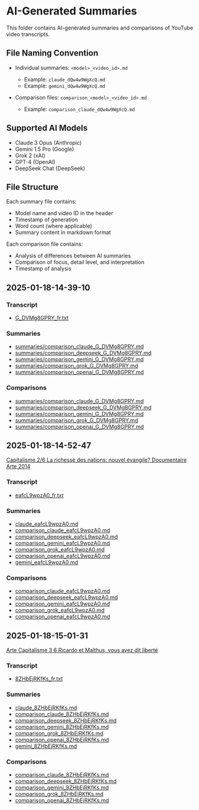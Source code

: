  # AI-Generated Summaries                                                                                                                                                                                   
                                                                                                                                                                                                            
 This folder contains AI-generated summaries and comparisons of YouTube video transcripts.                                                                                                                  
                                                                                                                                                                                                            
 ## File Naming Convention                                                                                                                                                                                  
                                                                                                                                                                                                            
 - Individual summaries: `<model>_<video_id>.md`                                                                                                                                                            
   - Example: `claude_dQw4w9WgXcQ.md`                                                                                                                                                                       
   - Example: `gemini_dQw4w9WgXcQ.md`                                                                                                                                                                       
                                                                                                                                                                                                            
 - Comparison files: `comparison_<model>_<video_id>.md`                                                                                                                                                     
   - Example: `comparison_claude_dQw4w9WgXcQ.md`                                                                                                                                                            
                                                                                                                                                                                                            
 ## Supported AI Models                                                                                                                                                                                     
                                                                                                                                                                                                            
 - Claude 3 Opus (Anthropic)                                                                                                                                                                                
 - Gemini 1.5 Pro (Google)                                                                                                                                                                                  
 - Grok 2 (xAI)                                                                                                                                                                                             
 - GPT-4 (OpenAI)                                                                                                                                                                                           
 - DeepSeek Chat (DeepSeek)                                                                                                                                                                                 
                                                                                                                                                                                                            
 ## File Structure                                                                                                                                                                                          
                                                                                                                                                                                                            
 Each summary file contains:                                                                                                                                                                                
 - Model name and video ID in the header                                                                                                                                                                    
 - Timestamp of generation                                                                                                                                                                                  
 - Word count (where applicable)                                                                                                                                                                            
 - Summary content in markdown format                                                                                                                                                                       
                                                                                                                                                                                                            
 Each comparison file contains:                                                                                                                                                                             
 - Analysis of differences between AI summaries                                                                                                                                                             
 - Comparison of focus, detail level, and interpretation                                                                                                                                                    
 - Timestamp of analysis  

## 2025-01-18-14-39-10

### Transcript
- [G_DVMg8GPRY_fr.txt](G_DVMg8GPRY_fr.txt)

### Summaries
- [summaries/comparison_claude_G_DVMg8GPRY.md](summaries/comparison_claude_G_DVMg8GPRY.md)
- [summaries/comparison_deepseek_G_DVMg8GPRY.md](summaries/comparison_deepseek_G_DVMg8GPRY.md)
- [summaries/comparison_gemini_G_DVMg8GPRY.md](summaries/comparison_gemini_G_DVMg8GPRY.md)
- [summaries/comparison_grok_G_DVMg8GPRY.md](summaries/comparison_grok_G_DVMg8GPRY.md)
- [summaries/comparison_openai_G_DVMg8GPRY.md](summaries/comparison_openai_G_DVMg8GPRY.md)

### Comparisons
- [summaries/comparison_claude_G_DVMg8GPRY.md](summaries/comparison_claude_G_DVMg8GPRY.md)
- [summaries/comparison_deepseek_G_DVMg8GPRY.md](summaries/comparison_deepseek_G_DVMg8GPRY.md)
- [summaries/comparison_gemini_G_DVMg8GPRY.md](summaries/comparison_gemini_G_DVMg8GPRY.md)
- [summaries/comparison_grok_G_DVMg8GPRY.md](summaries/comparison_grok_G_DVMg8GPRY.md)
- [summaries/comparison_openai_G_DVMg8GPRY.md](summaries/comparison_openai_G_DVMg8GPRY.md)


## 2025-01-18-14-52-47
[Capitalisme 2/6 La richesse des nations: nouvel évangile? Documentaire Arte 2014](https://www.youtube.com/watch?v=eafcL9wpzA0)

### Transcript
- [eafcL9wpzA0_fr.txt](eafcL9wpzA0_fr.txt)

### Summaries
- [claude_eafcL9wpzA0.md](claude_eafcL9wpzA0.md)
- [comparison_claude_eafcL9wpzA0.md](comparison_claude_eafcL9wpzA0.md)
- [comparison_deepseek_eafcL9wpzA0.md](comparison_deepseek_eafcL9wpzA0.md)
- [comparison_gemini_eafcL9wpzA0.md](comparison_gemini_eafcL9wpzA0.md)
- [comparison_grok_eafcL9wpzA0.md](comparison_grok_eafcL9wpzA0.md)
- [comparison_openai_eafcL9wpzA0.md](comparison_openai_eafcL9wpzA0.md)
- [gemini_eafcL9wpzA0.md](gemini_eafcL9wpzA0.md)

### Comparisons
- [comparison_claude_eafcL9wpzA0.md](comparison_claude_eafcL9wpzA0.md)
- [comparison_deepseek_eafcL9wpzA0.md](comparison_deepseek_eafcL9wpzA0.md)
- [comparison_gemini_eafcL9wpzA0.md](comparison_gemini_eafcL9wpzA0.md)
- [comparison_grok_eafcL9wpzA0.md](comparison_grok_eafcL9wpzA0.md)
- [comparison_openai_eafcL9wpzA0.md](comparison_openai_eafcL9wpzA0.md)


## 2025-01-18-15-01-31
[Arte   Capitalisme 3 6   Ricardo et Malthus, vous avez dit liberté](https://www.youtube.com/watch?v=8ZHbEjRKfKs)

### Transcript
- [8ZHbEjRKfKs_fr.txt](8ZHbEjRKfKs_fr.txt)

### Summaries
- [claude_8ZHbEjRKfKs.md](claude_8ZHbEjRKfKs.md)
- [comparison_claude_8ZHbEjRKfKs.md](comparison_claude_8ZHbEjRKfKs.md)
- [comparison_deepseek_8ZHbEjRKfKs.md](comparison_deepseek_8ZHbEjRKfKs.md)
- [comparison_gemini_8ZHbEjRKfKs.md](comparison_gemini_8ZHbEjRKfKs.md)
- [comparison_grok_8ZHbEjRKfKs.md](comparison_grok_8ZHbEjRKfKs.md)
- [comparison_openai_8ZHbEjRKfKs.md](comparison_openai_8ZHbEjRKfKs.md)
- [gemini_8ZHbEjRKfKs.md](gemini_8ZHbEjRKfKs.md)

### Comparisons
- [comparison_claude_8ZHbEjRKfKs.md](comparison_claude_8ZHbEjRKfKs.md)
- [comparison_deepseek_8ZHbEjRKfKs.md](comparison_deepseek_8ZHbEjRKfKs.md)
- [comparison_gemini_8ZHbEjRKfKs.md](comparison_gemini_8ZHbEjRKfKs.md)
- [comparison_grok_8ZHbEjRKfKs.md](comparison_grok_8ZHbEjRKfKs.md)
- [comparison_openai_8ZHbEjRKfKs.md](comparison_openai_8ZHbEjRKfKs.md)

